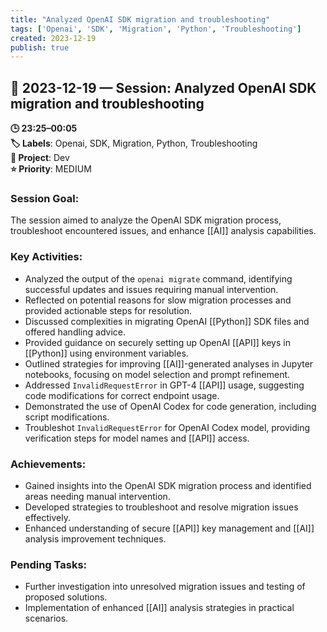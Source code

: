 ```yaml
---
title: "Analyzed OpenAI SDK migration and troubleshooting"
tags: ['Openai', 'SDK', 'Migration', 'Python', 'Troubleshooting']
created: 2023-12-19
publish: true
---
```


## 📅 2023-12-19 — Session: Analyzed OpenAI SDK migration and troubleshooting

**🕒 23:25–00:05**  
**🏷️ Labels**: Openai, SDK, Migration, Python, Troubleshooting  
**📂 Project**: Dev  
**⭐ Priority**: MEDIUM  


### Session Goal:
The session aimed to analyze the OpenAI SDK migration process, troubleshoot encountered issues, and enhance [[AI]] analysis capabilities.

### Key Activities:
- Analyzed the output of the `openai migrate` command, identifying successful updates and issues requiring manual intervention.
- Reflected on potential reasons for slow migration processes and provided actionable steps for resolution.
- Discussed complexities in migrating OpenAI [[Python]] SDK files and offered handling advice.
- Provided guidance on securely setting up OpenAI [[API]] keys in [[Python]] using environment variables.
- Outlined strategies for improving [[AI]]-generated analyses in Jupyter notebooks, focusing on model selection and prompt refinement.
- Addressed `InvalidRequestError` in GPT-4 [[API]] usage, suggesting code modifications for correct endpoint usage.
- Demonstrated the use of OpenAI Codex for code generation, including script modifications.
- Troubleshot `InvalidRequestError` for OpenAI Codex model, providing verification steps for model names and [[API]] access.

### Achievements:
- Gained insights into the OpenAI SDK migration process and identified areas needing manual intervention.
- Developed strategies to troubleshoot and resolve migration issues effectively.
- Enhanced understanding of secure [[API]] key management and [[AI]] analysis improvement techniques.

### Pending Tasks:
- Further investigation into unresolved migration issues and testing of proposed solutions.
- Implementation of enhanced [[AI]] analysis strategies in practical scenarios.
